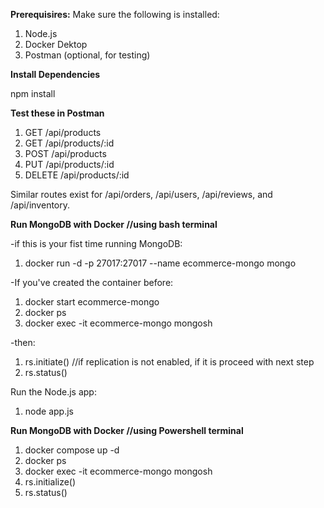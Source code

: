 **Prerequisires:**
Make sure the following is installed:
1. Node.js
2. Docker Dektop
3. Postman (optional, for testing)

**Install Dependencies**

npm install

**Test these in Postman**

1. GET /api/products
2. GET /api/products/:id
3. POST /api/products
4. PUT /api/products/:id
5. DELETE /api/products/:id

Similar routes exist for /api/orders, /api/users, /api/reviews, and /api/inventory.

**Run MongoDB with Docker //using bash terminal**

-if this is your fist time running MongoDB:
1. docker run -d -p 27017:27017 --name ecommerce-mongo mongo

-If you've created the container before:
1. docker start ecommerce-mongo
2. docker ps
3. docker exec -it ecommerce-mongo mongosh

-then: 
1. rs.initiate() //if replication is not enabled, if it is proceed with next step 
2. rs.status()

Run the Node.js app:
1. node app.js

**Run MongoDB with Docker //using Powershell terminal**
1. docker compose up -d
2. docker ps
3. docker exec -it ecommerce-mongo mongosh
4. rs.initialize() 
5. rs.status()
